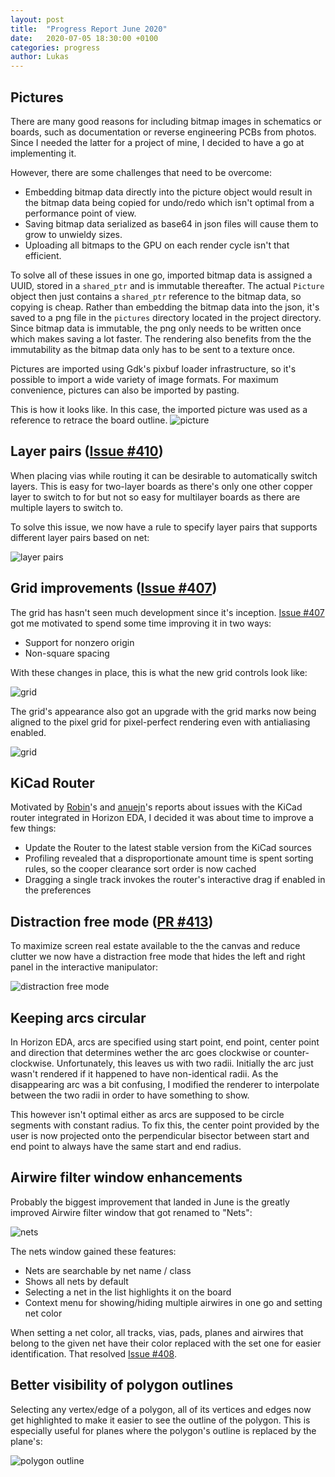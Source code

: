 ```yaml
---
layout: post
title:  "Progress Report June 2020"
date:   2020-07-05 18:30:00 +0100
categories: progress
author: Lukas
---
```


## Pictures

There are many good reasons for including bitmap images in schematics 
or boards, such as documentation or reverse engineering PCBs from 
photos. Since I needed the latter for a project of mine, I decided to 
have a go at implementing it.

However, there are some challenges that need to be overcome:
 - Embedding bitmap data directly into the picture object would result 
 in the bitmap data being copied for undo/redo which isn't optimal from 
 a performance point of view.
 - Saving bitmap data serialized as base64 in json files will cause 
 them to grow to unwieldy sizes.
 - Uploading all bitmaps to the GPU on each render cycle isn't that 
 efficient.

To solve all of these issues in one go, imported bitmap data is 
assigned a UUID, stored in a `shared_ptr` and is immutable thereafter. 
The actual `Picture` object then just contains a `shared_ptr` reference 
to the bitmap data, so copying is cheap. Rather than embedding the 
bitmap data into the json, it's saved to a png file in the `pictures` 
directory located in the project directory. Since bitmap data is 
immutable, the png only needs to be written once which makes saving a 
lot faster. The rendering also benefits from the the immutability as 
the bitmap data only has to be sent to a texture once.

Pictures are imported using Gdk's pixbuf loader infrastructure, so it's 
possible to import a wide variety of image formats. For maximum 
convenience, pictures can also be imported by pasting.

This is how it looks like. In this case, the imported picture was used 
as a reference to retrace the board outline.
![picture](/assets/picture.jpg)

## Layer pairs ([Issue #410](https://github.com/horizon-eda/horizon/issues/410))

When placing vias while routing it can be desirable to automatically 
switch layers. This is easy for two-layer boards as there's only one 
other copper layer to switch to for but not so easy for multilayer 
boards as there are multiple layers to switch to.

To solve this issue, we now have a rule to specify layer pairs that 
supports different layer pairs based on net:

![layer pairs](/assets/layer-pairs.png)

## Grid improvements ([Issue #407](https://github.com/horizon-eda/horizon/issues/407))

The grid has hasn't seen much development since it's inception. 
[Issue #407](https://github.com/horizon-eda/horizon/issues/407) got me 
motivated to spend some time improving it in two ways:

 - Support for nonzero origin
 - Non-square spacing
 
With these changes in place, this is what the new grid controls look 
like:

![grid](/assets/grid.png)

The grid's appearance also got an upgrade with the grid marks now 
being aligned to the pixel grid for pixel-perfect rendering even with 
antialiasing enabled.

![grid](/assets/grid-snap.png)

## KiCad Router

Motivated by [Robin](https://github.com/rroohhh)'s and 
[anuejn](https://github.com/anuejn)'s reports about issues with the 
KiCad router integrated in Horizon EDA, I decided it was about time to 
improve a few things:

 - Update the Router to the latest stable version from the KiCad 
 sources
  - Profiling revealed that a disproportionate amount time is spent 
  sorting rules, so the cooper clearance sort order is now cached
  - Dragging a single track invokes the router's interactive drag if 
  enabled in the preferences

## Distraction free mode ([PR #413](https://github.com/horizon-eda/horizon/pull/413))

To maximize screen real estate available to the the canvas and reduce 
clutter we now have a distraction free mode that hides the left and right panel 
in the interactive manipulator:

![distraction free mode](/assets/distraction-free.png)

## Keeping arcs circular

In Horizon EDA, arcs are specified using start point, end point, 
center point and direction that determines wether the arc goes 
clockwise or counter-clockwise. Unfortunately, this leaves us with two 
radii. Initially the arc just wasn't rendered if it happened to have 
non-identical radii. As the disappearing arc was a bit confusing, I modified the 
renderer to interpolate between the two radii in order to have 
something to show.

This however isn't optimal either as arcs are supposed to be circle 
segments with constant radius. To fix this, the center point provided 
by the user is now projected onto the perpendicular bisector between 
start and end point to always have the same start and end radius.


## Airwire filter window enhancements

Probably the biggest improvement that landed in June is the greatly 
improved Airwire filter window that got renamed to "Nets":

![nets](/assets/nets.png)

The nets window gained these features:

 - Nets are searchable by net name / class
 - Shows all nets by default
 - Selecting a net in the list highlights it on the board
 - Context menu for showing/hiding multiple airwires in one go and 
 setting net color

When setting a net color, all tracks, vias, pads, planes and 
airwires that belong to the given net have their color replaced with 
the set one for easier identification. That resolved [Issue #408](https://github.com/horizon-eda/horizon/issues/408).

## Better visibility of polygon outlines

Selecting any vertex/edge of a polygon, all of its vertices and 
edges now get highlighted to make it easier to see the outline of the 
polygon. This is especially useful for planes where the polygon's outline 
is replaced by the plane's:

![polygon outline](/assets/poly-outline.png)


